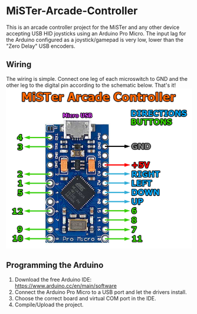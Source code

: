 # MiSTer-Arcade-Controller
This is an arcade controller project for the MiSTer and any other device accepting USB HID joysticks using an Arduino Pro Micro. The input lag for the Arduino configured as a joystick/gamepad is very low, lower than the "Zero Delay" USB encoders.

## Wiring
The wiring is simple. Connect one leg of each microswitch to GND and the other leg to the digital pin according to the schematic below. That's it!  
![Assemble1](images/mister-arcade-controller-wiring.png)

## Programming the Arduino
1. Download the free Arduino IDE: https://www.arduino.cc/en/main/software
2. Connect the Arduino Pro Micro to a USB port and let the drivers install.
3. Choose the correct board and virtual COM port in the IDE.
3. Compile/Upload the project.
